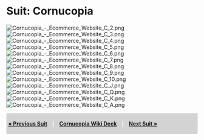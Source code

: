 # Suit: Cornucopia

![Cornucopia_-_Ecommerce_Website_C_2.png](Cornucopia_-_Ecommerce_Website_C_2.png
"Cornucopia_-_Ecommerce_Website_C_2.png")
![Cornucopia_-_Ecommerce_Website_C_3.png](Cornucopia_-_Ecommerce_Website_C_3.png
"Cornucopia_-_Ecommerce_Website_C_3.png")
![Cornucopia_-_Ecommerce_Website_C_4.png](Cornucopia_-_Ecommerce_Website_C_4.png
"Cornucopia_-_Ecommerce_Website_C_4.png")
![Cornucopia_-_Ecommerce_Website_C_5.png](Cornucopia_-_Ecommerce_Website_C_5.png
"Cornucopia_-_Ecommerce_Website_C_5.png")
![Cornucopia_-_Ecommerce_Website_C_6.png](Cornucopia_-_Ecommerce_Website_C_6.png
"Cornucopia_-_Ecommerce_Website_C_6.png")
![Cornucopia_-_Ecommerce_Website_C_7.png](Cornucopia_-_Ecommerce_Website_C_7.png
"Cornucopia_-_Ecommerce_Website_C_7.png")
![Cornucopia_-_Ecommerce_Website_C_8.png](Cornucopia_-_Ecommerce_Website_C_8.png
"Cornucopia_-_Ecommerce_Website_C_8.png")
![Cornucopia_-_Ecommerce_Website_C_9.png](Cornucopia_-_Ecommerce_Website_C_9.png
"Cornucopia_-_Ecommerce_Website_C_9.png")
![Cornucopia_-_Ecommerce_Website_C_10.png](Cornucopia_-_Ecommerce_Website_C_10.png
"Cornucopia_-_Ecommerce_Website_C_10.png")
![Cornucopia_-_Ecommerce_Website_C_J.png](Cornucopia_-_Ecommerce_Website_C_J.png
"Cornucopia_-_Ecommerce_Website_C_J.png")
![Cornucopia_-_Ecommerce_Website_C_Q.png](Cornucopia_-_Ecommerce_Website_C_Q.png
"Cornucopia_-_Ecommerce_Website_C_Q.png")
![Cornucopia_-_Ecommerce_Website_C_K.png](Cornucopia_-_Ecommerce_Website_C_K.png
"Cornucopia_-_Ecommerce_Website_C_K.png")
![Cornucopia_-_Ecommerce_Website_C_A.png](Cornucopia_-_Ecommerce_Website_C_A.png
"Cornucopia_-_Ecommerce_Website_C_A.png")

<div style="padding:5px;background:LightGray;color:white;font-weight:bold;">

[« Previous Suit](Cornucopia_-_Ecommerce_Website_-_CR "wikilink")
<span style="padding-left:10px;padding-right:10px;"> |</span>
[Cornucopia Wiki
Deck](Cornucopia_-_Ecommerce_Website_Edition_-_Wiki_Deck "wikilink")
<span style="padding-left:10px;padding-right:10px;"> |</span> [Next Suit
»](Cornucopia_-_Ecommerce_Website_-_W "wikilink")

</div>